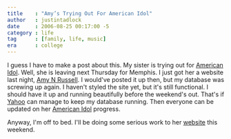 ```yaml
---
title    : "Amy’s Trying Out For American Idol"
author   : justintadlock
date     : 2006-08-25 00:17:00 -5
category : life
tag      : [family, life, music]
era      : college
---
```


I guess I have to make a post about this.  My sister is trying out for <a href="http://www.americanidol.com" title="American Idol" rel="external"> American Idol</a>.  Well, she is leaving next Thursday for Memphis.  I just got her a website last night, <a href="http://amynrussell.com" title="Amy N Russell's Website" rel="external"> Amy N Russell</a>.  I would've posted it up then, but my database was screwing up again.  I haven't styled the site yet, but it's still functional.  I should have it up and running beautifully before the weekend's out.  That's if <a href="http://webhosting.yahoo.com" title="Yahoo Webhosting" rel="external"> Yahoo</a> can manage to keep my database running.  Then everyone can be updated on her <a href="http://www.americanidol.com" title="American Idol" rel="external"> American Idol</a> progress.

Anyway, I'm off to bed.  I'll be doing some serious work to her <a href="http://amynrussell.com" title="Amy N Russell's Website" rel="external"> website</a> this weekend.
